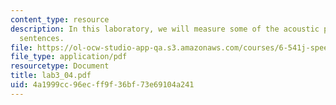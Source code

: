 ```yaml
---
content_type: resource
description: In this laboratory, we will measure some of the acoustic properties of
  sentences.
file: https://ol-ocw-studio-app-qa.s3.amazonaws.com/courses/6-541j-speech-communication-spring-2004/4a1999cc96ecff9f36bf73e69104a241_lab3_04.pdf
file_type: application/pdf
resourcetype: Document
title: lab3_04.pdf
uid: 4a1999cc-96ec-ff9f-36bf-73e69104a241
---
```

